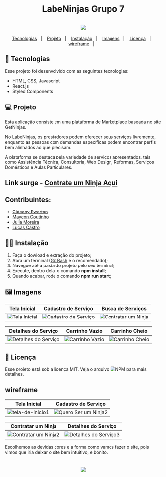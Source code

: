 <h1 align="center">LabeNinjas Grupo 7<br/><br/>
<img src="https://user-images.githubusercontent.com/35054595/176959466-b0c469ee-677c-421b-92bb-c0347e108d97.png"/> 
</h1>

<p align="center">
  <a href="#Tecnologias">Tecnologias</a>&nbsp;&nbsp;&nbsp;|&nbsp;&nbsp;&nbsp;
   <a href="#Projeto">Projeto</a>&nbsp;&nbsp;&nbsp;|&nbsp;&nbsp;&nbsp;
  <a href="#Instalação">Instalação</a>&nbsp;&nbsp;&nbsp;|&nbsp;&nbsp;&nbsp;
  <a href="#Imagens">Imagens</a>&nbsp;&nbsp;&nbsp;|&nbsp;&nbsp;&nbsp;
  <a href="#Licença">Licença</a>&nbsp;&nbsp;&nbsp;|&nbsp;&nbsp;&nbsp;
   <a href="#wireframe">wireframe</a>&nbsp;&nbsp;&nbsp;|&nbsp;&nbsp;&nbsp;
</p>

<a id="Tecnologias"></a>
## 🚀 Tecnologias 

Esse projeto foi desenvolvido com as seguintes tecnologias:

- HTML, CSS, Javascript
- React.js
- Styled Components

<a id="Projeto"></a>
## 💻 Projeto
   Esta aplicação consiste em uma plataforma de Marketplace baseada no site GetNinjas.

   No LabeNinjas, os prestadores podem oferecer seus serviços livremente, enquanto as pessoas com demandas específicas podem encontrar perfis bem alinhados ao que precisam.

   A plataforma se destaca pela variedade de serviços apresentados, tais como Assistência Técnica, Consultoria, Web Design, Reformas, Serviços Domésticos e Aulas Particulares.
   

## Link surge - [Contrate um Ninja Aqui](https://tawdry-plane.surge.sh/)

<a id="Instalação"></a>
## Contribuintes:
* [Gideony Ewerton](https://www.linkedin.com/in/gideonyewerton/)
* [Maycon Coutinho](https://www.linkedin.com/in/maycon-coutinho/)
* [Julia Moreira](https://www.linkedin.com/in/julia-moreira-3885271b3/)
* [Lucas Castro](https://www.linkedin.com/in/lucastelescastro/)
  
<a id="Instalação"></a>
## 👨‍💻 Instalação

1. Faça o dowload e extração do projeto;
2. Abra um terminal ([Git Bash](https://git-scm.com/) é o recomendado);
3. Navegue até a pasta do projeto pelo seu terminal;
4. Execute, dentro dela, o comando **npm install**;
5. Quando acabar, rode o comando **npm run start**;

<a id="Imagens"></a>
## 🖼️ Imagens

| Tela Inicial  | Cadastro de Serviço | Busca de Serviços | 
|---|---|---|
| ![Tela Inicial](https://user-images.githubusercontent.com/35054595/176956901-7b6a7313-edea-4ed4-90a8-fe16cb4feb78.png) | ![Cadastro de Serviço](https://user-images.githubusercontent.com/35054595/176957052-e844deaa-b52d-4fbf-b0b0-c6b68a58656d.png) | ![Contratar um Ninja](https://user-images.githubusercontent.com/35054595/176957148-7575aa31-1566-4d1f-839e-0d4119d4182a.png) | 

| Detalhes do Serviço  | Carrinho Vazio | Carrinho Cheio | 
|---|---|---|
| ![Detalhes do Serviço](https://user-images.githubusercontent.com/35054595/176957526-241042f6-0207-4523-94c3-3ae86f54c0c8.png) | ![Carrinho Vazio](https://user-images.githubusercontent.com/35054595/176957595-b8a8ba48-89d5-4910-bc0b-d7610201833c.png) | ![Carrinho Cheio](https://user-images.githubusercontent.com/35054595/176957586-e391a83d-47bc-4ef2-91eb-2dcbfca55ccd.png) | 

<a id="Licença"></a>
## 📝 Licença

Esse projeto está sob a licença MIT. Veja o arquivo [![NPM](http://img.shields.io/npm/l/react)](https://github.com/future4code/Freire-labe-ninja7/blob/master/LICENSE) para mais detalhes.

<a id="wireframe"></a>
## wireframe
 Tela Inicial  | Cadastro de Serviço |
|---|---|
![tela-de-inicio1](https://user-images.githubusercontent.com/35054595/176958756-4831ece2-de03-4484-a53e-f5c8f4e77d38.png) | ![Quero Ser um Ninja2](https://user-images.githubusercontent.com/35054595/176958886-db318293-55d4-438f-94d9-da897cd31144.png)

| Contratar um Ninja  | Detalhes do Serviço |
|---|---|
![Contratar um Ninja2](https://user-images.githubusercontent.com/35054595/176959092-f3fc697e-d903-4089-8ccd-d973dffd6506.png) | ![Detalhes do Serviço3](https://user-images.githubusercontent.com/35054595/176959115-797f703a-a0c5-4cbe-84b8-47d77d2d58b0.png)



Escolhemos as devidas cores e a forma como vamos fazer o site,
pois vimos  que iria deixar o site bem intuitivo, e bonito.


<h1 align="center">
<img src="https://user-images.githubusercontent.com/35054595/176959567-d862582a-3222-4f18-bafa-631204220977.png"/> 
</h1>

